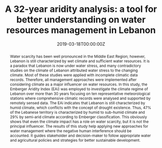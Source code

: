 ---
publication_types:
  - "2"

authors:
  - Amin Shaban
  - Mohamad Awad
  - admin
  - Luciano Telesca

url_pdf: ""
url_dataset: ""
url_project: ""
url_source: ""
url_video: ""
url_slides: ""
url_poster: ""
url_code: ""
slides: null


title: "A 32-year aridity analysis: a tool for better understanding on water resources management in Lebanon"
publication: "*Acta Geophysica*"
#publishDate: 2021-01-6T06:49:10.207700Z

# Show publication and sharing statistics? (requires valid doi)
add_badge: true

#projects:
#  - 

image:
  caption: null
  focal_point: ""
  preview_only: false
  
featured: false
tags: []
#date: 2019-03-13T00:00:00Z
date: "2019-03-18T00:00:00Z"
doi: "10.1007/s11600-019-00300-7"
 

abstract: "Water scarcity has been well pronounced in the Middle East Region; however, Lebanon is still characterized by wet climate and sufficient water resources. It is a paradox that Lebanon is now under water stress, and many contradictory studies on the climate of Lebanon attributed water stress to the changing climate. Most of these studies were applied with incomplete climatic data records. Therefore, all management approaches were implemented after considering climate as a major influencer on water resources. In this study, the Emberger Aridity Index (EAi) was employed to investigate the climate regime of Lebanon over more than 30 years focusing on ten representative meteorological stations where comprehensive climatic records were analysed and supported by remotely sensed data. The EAi indicates that Lebanon is still characterized by humid climate, which conflicts with the concept of drought existence. Thus, 47% of the Lebanese territory is characterized by humid to sub-humid climate and 29% by semi-arid climate according to Emberger classification. This obviously shows that even the climate impact has a role on water scarcity, but it is not the principal influencer. The results of this study help applying new approaches for water management where the negative human interference should be accounted. It guides stakeholder and decision-maker to follow appropriate water and agricultural policies and strategies for better sustainable development."
---